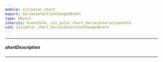 ```yaml
---
module: viz/polar_chart
export: SeriesSelectionChangedEvent
type: Object
inherits: EventInfo,_viz_polar_chart_SeriesInteractionInfo
uid: viz/polar_chart:SeriesSelectionChangedEvent
---
```

---
##### shortDescription
<!-- Description goes here -->

---
<!-- Description goes here -->